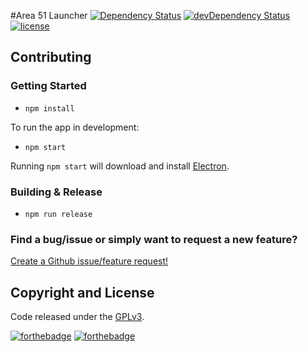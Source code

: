#Area 51 Launcher
[![Dependency Status](https://david-dm.org/luigiplr/area51-launcher.svg)](https://david-dm.org/luigiplr/area51-launcher) 
[![devDependency Status](https://david-dm.org/luigiplr/area51-launcher/dev-status.svg)](https://david-dm.org/luigiplr/area51-launcher#info=devDependencies) 
[![license](https://img.shields.io/badge/license-GPLv3-brightgreen.svg)](LICENSE) 


## Contributing

### Getting Started

- `npm install`

To run the app in development:

- `npm start`

Running `npm start` will download and install [Electron](http://electron.atom.io/).

### Building & Release

- `npm run release`

### Find a bug/issue or simply want to request a new feature?

[Create a Github issue/feature request!](https://github.com/luigiplr/area51-launcher/issues/new)

## Copyright and License

Code released under the [GPLv3](LICENSE).

[![forthebadge](http://forthebadge.com/images/badges/fuck-it-ship-it.svg)](http://forthebadge.com)
[![forthebadge](http://forthebadge.com/images/badges/built-with-love.svg)](http://forthebadge.com)

